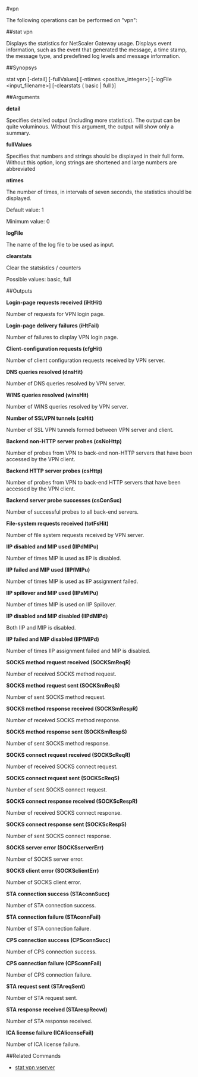 #vpn

The following operations can be performed on "vpn":


##stat vpn

Displays the statistics for NetScaler Gateway usage. Displays event information, such as the event that generated the message, a time stamp, the message type, and predefined log levels and message information.


##Synopsys

stat vpn [-detail] [-fullValues] [-ntimes &lt;positive_integer>] [-logFile &lt;input_filename>] [-clearstats ( basic | full )]


##Arguments

<b>detail</b>
Specifies detailed output (including more statistics). The output can be quite voluminous. Without this argument, the output will show only a summary.

<b>fullValues</b>
Specifies that numbers and strings should be displayed in their full form. Without this option, long strings are shortened and large numbers are abbreviated

<b>ntimes</b>
The number of times, in intervals of seven seconds, the statistics should be displayed.
Default value: 1
Minimum value: 0

<b>logFile</b>
The name of the log file to be used as input.

<b>clearstats</b>
Clear the statsistics / counters
Possible values: basic, full



##Outputs

<b>Login-page requests received (iHtHit)</b>
Number of requests for VPN login page.

<b>Login-page delivery failures (iHtFail)</b>
Number of failures to display VPN login page.

<b>Client-configuration requests (cfgHit)</b>
Number of client configuration requests received by VPN server.

<b>DNS queries resolved (dnsHit)</b>
Number of DNS queries resolved by VPN server.

<b>WINS queries resolved (winsHit)</b>
Number of WINS queries resolved by VPN server.

<b>Number of SSLVPN tunnels (csHit)</b>
Number of SSL VPN tunnels formed between VPN server and client.

<b>Backend non-HTTP server probes (csNoHttp)</b>
Number of probes from VPN to back-end non-HTTP servers that have been accessed by the VPN client.

<b>Backend HTTP server probes (csHttp)</b>
Number of probes from VPN to back-end HTTP servers that have been accessed by the VPN client.

<b>Backend server probe successes (csConSuc)</b>
Number of successful probes to all back-end servers.

<b>File-system requests received (totFsHit)</b>
Number of file system requests received by VPN server.

<b>IIP disabled and MIP used (IIPdMIPu)</b>
Number of times MIP is used as IIP is disabled.

<b>IIP failed and MIP used (IIPfMIPu)</b>
Number of times MIP is used as IIP assignment failed.

<b>IIP spillover and MIP used (IIPsMIPu)</b>
Number of times MIP is used on IIP Spillover.

<b>IIP disabled and MIP disabled (IIPdMIPd)</b>
Both IIP and MIP is disabled.

<b>IIP failed and MIP disabled (IIPfMIPd)</b>
Number of times IIP assignment failed and MIP is disabled.

<b>SOCKS method request received (SOCKSmReqR)</b>
Number of received SOCKS method request.

<b>SOCKS method request sent (SOCKSmReqS)</b>
Number of sent SOCKS method request.

<b>SOCKS method response received (SOCKSmRespR)</b>
Number of received SOCKS method response.

<b>SOCKS method response sent (SOCKSmRespS)</b>
Number of sent SOCKS method response.

<b>SOCKS connect request received (SOCKScReqR)</b>
Number of received SOCKS connect request.

<b>SOCKS connect request sent (SOCKScReqS)</b>
Number of sent SOCKS connect request.

<b>SOCKS connect response received (SOCKScRespR)</b>
Number of received SOCKS connect response.

<b>SOCKS connect response sent (SOCKScRespS)</b>
Number of sent SOCKS connect response.

<b>SOCKS server error (SOCKSserverErr)</b>
Number of SOCKS server error.

<b>SOCKS client error (SOCKSclientErr)</b>
Number of SOCKS client error.

<b>STA connection success (STAconnSucc)</b>
Number of STA connection success.

<b>STA connection failure (STAconnFail)</b>
Number of STA connection failure.

<b>CPS connection success (CPSconnSucc)</b>
Number of CPS connection success.

<b>CPS connection failure (CPSconnFail)</b>
Number of CPS connection failure.

<b>STA request sent (STAreqSent)</b>
Number of STA request sent.

<b>STA response received (STArespRecvd)</b>
Number of STA response received.

<b>ICA license failure (ICAlicenseFail)</b>
Number of ICA license failure.



##Related Commands

<ul><li><a href="../../../t-vpn-vs/t-vpn-vs">stat vpn vserver</a></li></ul>



